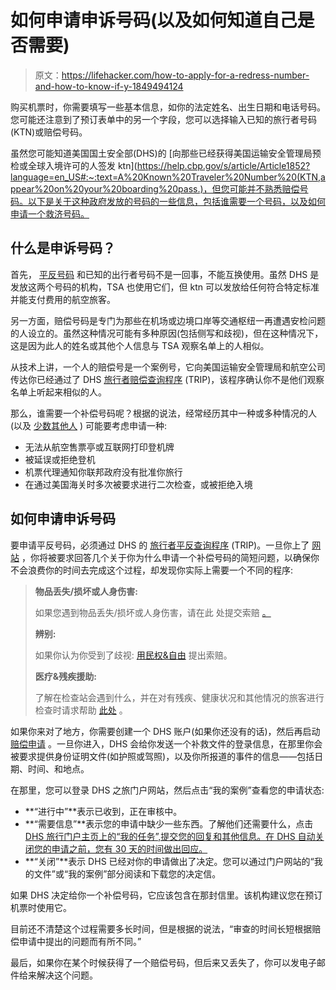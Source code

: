 # 如何申请申诉号码(以及如何知道自己是否需要)

> 原文：<https://lifehacker.com/how-to-apply-for-a-redress-number-and-how-to-know-if-y-1849494124>

购买机票时，你需要填写一些基本信息，如你的法定姓名、出生日期和电话号码。您可能还注意到了预订表单中的另一个字段，您可以选择输入已知的旅行者号码(KTN)或赔偿号码。



虽然您可能知道美国国土安全部(DHS)的 [向那些已经获得美国运输安全管理局预检或全球入境许可的人签发 ktn](https://help.cbp.gov/s/article/Article1852?language=en_US#:~:text=A%20Known%20Traveler%20Number%20(KTN,appear%20on%20your%20boarding%20pass.)，但您可能并不熟悉赔偿号码。以下是关于这种政府发放的号码的一些信息，包括谁需要一个号码，以及如何申请一个救济号码。

## 什么是申诉号码？

首先， [平反号码](https://trip.dhs.gov/s/faq-page) 和已知的出行者号码不是一回事，不能互换使用。虽然 DHS 是发放这两个号码的机构，TSA 也使用它们，但 ktn 可以发放给任何符合特定标准并能支付费用的航空旅客。

另一方面，赔偿号码是专门为那些在机场或边境口岸等交通枢纽一再遭遇安检问题的人设立的。虽然这种情况可能有多种原因(包括侧写和歧视)，但在这种情况下，这是因为此人的姓名或其他个人信息与 TSA 观察名单上的人相似。

从技术上讲，一个人的赔偿号是一个案例号，它向美国运输安全管理局和航空公司传达你已经通过了 DHS [旅行者赔偿查询程序](https://trip.dhs.gov/s/) (TRIP)，该程序确认你不是他们观察名单上听起来相似的人。

那么，谁需要一个补偿号码呢？根据的说法，经常经历其中一种或多种情况的人(以及 [少数其他人](https://trip.dhs.gov/s/faq-page) ) 可能要考虑申请一种:

*   无法从航空售票亭或互联网打印登机牌
*   被延误或拒绝登机
*   机票代理通知你联邦政府没有批准你旅行
*   在通过美国海关时多次被要求进行二次检查，或被拒绝入境

## 如何申请申诉号码

要申请平反号码，必须通过 DHS 的 [旅行者平反查询程序](https://trip.dhs.gov/s/) (TRIP)。一旦你上了 [网站](https://trip.dhs.gov/s/) ，你将被要求回答几个关于你为什么申请一个补偿号码的简短问题，以确保你不会浪费你的时间去完成这个过程，却发现你实际上需要一个不同的程序:

> **物品丢失/损坏或人身伤害:**
> 
> 如果您遇到物品丢失/损坏或人身伤害，请在此 处提交索赔 [。](https://www.tsa.gov/travel/passenger-support/claims)
> 
> **辨别:**
> 
> 如果你认为你受到了歧视: [用民权&自由](https://www.tsa.gov/contact-center/form/complaints) 提出索赔。
> 
> **医疗&残疾援助:**
> 
> 了解在检查站会遇到什么，并在对有残疾、健康状况和其他情况的旅客进行检查时请求帮助 [此处](https://www.tsa.gov/travel/passenger-support) 。

如果你来对了地方，你需要创建一个 DHS 账户(如果你还没有的话)，然后再启动 [赔偿申请](https://trip.dhs.gov/s/faq-page) 。一旦你进入，DHS 会给你发送一个补救文件的登录信息，在那里你会被要求提供身份证明文件(如护照或驾照)，以及你所报道的事件的信息——包括日期、时间、和地点。

在那里，您可以登录 DHS 之旅门户网站，然后点击“我的案例”查看您的申请状态:

*   **“进行中”**表示已收到，正在审核中。
*   **“需要信息”**表示您的申请中缺少一些东西。了解他们还需要什么，点击 [DHS 旅行门户主页上的“我的任务”,提交您的回复和其他信息。在 DHS 自动关闭您的申请之前，您有 30 天的时间做出回应。](https://secure.login.gov/?request_id=2dbc3ec6-e0a4-4005-b175-2bf522ce2f3d) 
*   **“关闭”**表示 DHS 已经对你的申请做出了决定。您可以通过门户网站的“我的文件”或“我的案例”部分阅读和下载您的决定信。

如果 DHS 决定给你一个补偿号码，它应该包含在那封信里。该机构建议您在预订机票时使用它。

目前还不清楚这个过程需要多长时间，但是根据的说法，“审查的时间长短根据赔偿申请中提出的问题而有所不同。”

最后，如果你在某个时候获得了一个赔偿号码，但后来又丢失了，你可以发电子邮件给来解决这个问题。